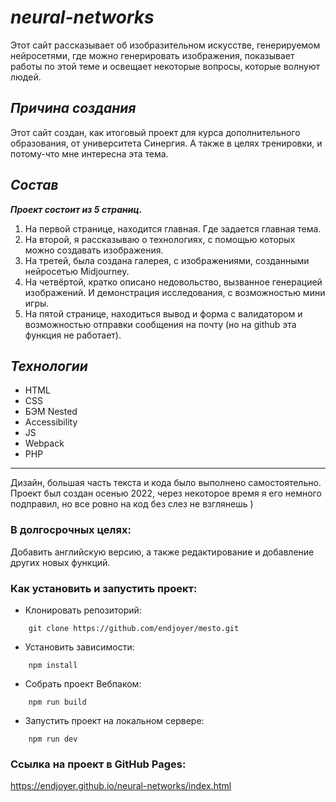 # _**neural-networks**_

Этот сайт рассказывает об изобразительном искусстве, генерируемом нейросетями, где можно генерировать изображения,
показывает работы по этой теме и освещает некоторые вопросы, которые волнуют людей.

## _**Причина создания**_

Этот сайт создан, как итоговый проект для курса дополнительного образования, от университета Синергия.
А также в целях тренировки, и потому-что мне интересна эта тема.

## _**Состав**_

**_Проект состоит из 5 страниц._**

1. На первой странице, находится главная. Где задается главная тема.
2. На второй, я рассказываю о технологиях, с помощью которых можно создавать изображения.
3. На третей, была создана галерея, с изображениями, созданными нейросетью Midjourney.
4. На четвёртой, кратко описано недовольство, вызванное генерацией изображений. И демонстрация исследования, с возможностью мини игры.
5. На пятой странице, находиться вывод и форма с валидатором и возможностью отправки сообщения на почту (но на github эта функция не работает).

## _**Технологии**_

- HTML
- CSS
- БЭМ Nested
- Accessibility
- JS
- Webpack
- PHP

---

Дизайн, большая часть текста и кода было выполнено самостоятельно.
Проект был создан осенью 2022, через некоторое время я его немного подправил, но все ровно на код без слез не взглянешь )

### В долгосрочных целях:

Добавить английскую версию, а также редактирование и добавление других новых функций.

### Как установить и запустить проект:

- Клонировать репозиторий:

```console
    git clone https://github.com/endjoyer/mesto.git
```

- Установить зависимости:

```console
    npm install
```

- Собрать проект Вебпаком:

```console
    npm run build
```

- Запустить проект на локальном сервере:

```console
    npm run dev
```

### Ссылка на проект в GitHub Pages:
https://endjoyer.github.io/neural-networks/index.html
